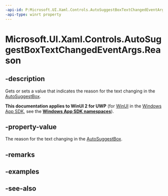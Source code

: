 ```yaml
---
-api-id: P:Microsoft.UI.Xaml.Controls.AutoSuggestBoxTextChangedEventArgs.Reason
-api-type: winrt property
---
```


<!-- Property syntax
public Windows.UI.Xaml.Controls.AutoSuggestionBoxTextChangeReason Reason { get;  set; }
-->

# Microsoft.UI.Xaml.Controls.AutoSuggestBoxTextChangedEventArgs.Reason

## -description
Gets or sets a value that indicates the reason for the text changing in the [AutoSuggestBox](autosuggestbox.md).

**This documentation applies to WinUI 2 for UWP** (for [WinUI](/windows/apps/winui/winui3/) in the [Windows App SDK](/windows/apps/windows-app-sdk/), see the **[Windows App SDK namespaces](/windows/windows-app-sdk/api/winrt/)**).

## -property-value
The reason for the text changing in the [AutoSuggestBox](autosuggestbox.md).

## -remarks

## -examples

## -see-also
